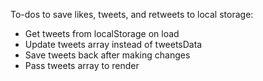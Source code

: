 To-dos to save likes, tweets, and retweets to local storage:

* Get tweets from localStorage on load
* Update tweets array instead of tweetsData
* Save tweets back after making changes
* Pass tweets array to render